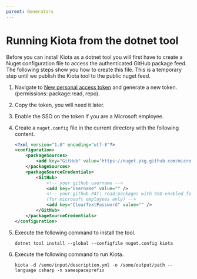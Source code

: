 ```yaml
---
parent: Generators
---
```


# Running Kiota from the dotnet tool

Before you can install Kiota as a dotnet tool you will first have to create a Nuget configuration file to access the authenticated GitHub package feed. The following steps show you how to create this file. This is a temporary step until we publish the Kiota tool to the public nuget feed.

1. Navigate to [New personal access token](https://github.com/settings/tokens/new) and generate a new token. (permissions: package:read, repo).
1. Copy the token, you will need it later.
1. Enable the SSO on the token if you are a Microsoft employee.
1. Create a `nuget.config` file in the current directory with the following content.

    ```xml
    <?xml version="1.0" encoding="utf-8"?>
    <configuration>
        <packageSources>
            <add key="GitHub" value="https://nuget.pkg.github.com/microsoft/index.json" />
        </packageSources>
        <packageSourceCredentials>
            <GitHub>
                <!-- your github username -->
                <add key="Username" value="" />
                <!-- your github PAT: read:packages with SSO enabled for the Microsoft org
                (for microsoft employees only) -->
                <add key="ClearTextPassword" value="" />
            </GitHub>
        </packageSourceCredentials>
    </configuration>
    ```

1. Execute the following command to install the tool.

    ```shell
    dotnet tool install --global --configfile nuget.config kiota
    ```

1. Execute the following command to run Kiota.

    ```shell
    kiota -d /some/input/description.yml -o /some/output/path --language csharp -n samespaceprefix
    ```
